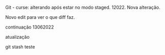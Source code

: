 Git - curse:
alterando após estar no modo staged.
12022.
Nova alteração.

Novo edit para ver o que diff faz.

continuação 13062022

atualização 

git stash teste

